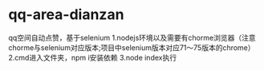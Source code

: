 # qq-area-dianzan
qq空间自动点赞，基于selenium
1.nodejs环境以及需要有chorme浏览器（注意chorme与selenium对应版本;项目中selenium版本对应71～75版本的chrome）
2.cmd进入文件夹，npm i安装依赖
3.node index执行
